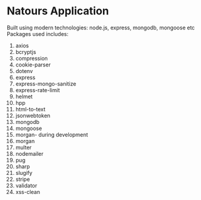 # Natours Application

Built using modern technologies: node.js, express, mongodb, mongoose etc
Packages used includes:

1. axios
2. bcryptjs
3. compression
4. cookie-parser
5. dotenv
6. express
7. express-mongo-sanitize
8. express-rate-limit
9. helmet
10. hpp
11. html-to-text
12. jsonwebtoken
13. mongodb
14. mongoose
15. morgan- during development
16. morgan
17. multer
18. nodemailer
19. pug
20. sharp
21. slugify
22. stripe
23. validator
24. xss-clean
